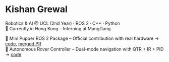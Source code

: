 <h1 align="left">Kishan Grewal</h1>

<p align="left">
  Robotics & AI @ UCL (2nd Year) · ROS 2 · C++ · Python<br>
  📍 Currently in Hong Kong – Interning at MangDang
</p>

<p align="left">
  🔧 Mini Pupper ROS 2 Package – Official contribution with real hardware → <a href="https://github.com/mangdangroboticsclub/mini_pupper_ros/tree/ros2-dev/mini_pupper_tracking">code</a>, <a href="https://github.com/mangdangroboticsclub/mini_pupper_ros/pull/115">merged PR</a><br>
  🤖 Autonomous Rover Controller – Dual-mode navigation with QTR + IR + PID → <a href="https://github.com/kishan-grewal/rover-controller">code</a>
</p>
